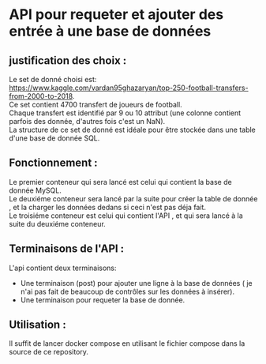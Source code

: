 # API pour requeter et ajouter des entrée à une base de données

## justification des choix : 
Le set de donné choisi est: https://www.kaggle.com/vardan95ghazaryan/top-250-football-transfers-from-2000-to-2018.  
Ce set contient 4700 transfert de joueurs de football.  
Chaque transfert est identifié par 9 ou 10 attribut (une colonne contient parfois des donnée, d'autres fois c'est un NaN).  
La structure de ce set de donné est idéale pour être stockée dans une table d'une base de donnée SQL.

## Fonctionnement :
Le premier conteneur qui sera lancé est celui qui contient la base de donnée MySQL.  
Le deuxiéme conteneur sera lancé par la suite pour créer la table de donnée , et la charger les données dedans si ceci n'est pas déja fait.  
Le troisiéme conteneur est celui qui contient l'API , et qui sera lancé à la suite du deuxiéme conteneur.  

## Terminaisons de l'API :
L'api contient deux terminaisons:   
* Une terminaison (post) pour ajouter une ligne à la base de données ( je n'ai pas fait de beaucoup de contrôles sur les données à insérer).  
* Une terminaison pour requeter la base de donnée.  

## Utilisation : 
Il suffit de lancer docker compose en utilisant le fichier compose dans la source de ce repository.  


